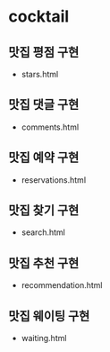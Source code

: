 # cocktail

## 맛집 평점 구현
- stars.html

## 맛집 댓글 구현
- comments.html

## 맛집 예약 구현
- reservations.html

## 맛집 찾기 구현
- search.html

## 맛집 추천 구현
- recommendation.html

## 맛집 웨이팅 구현
- waiting.html
